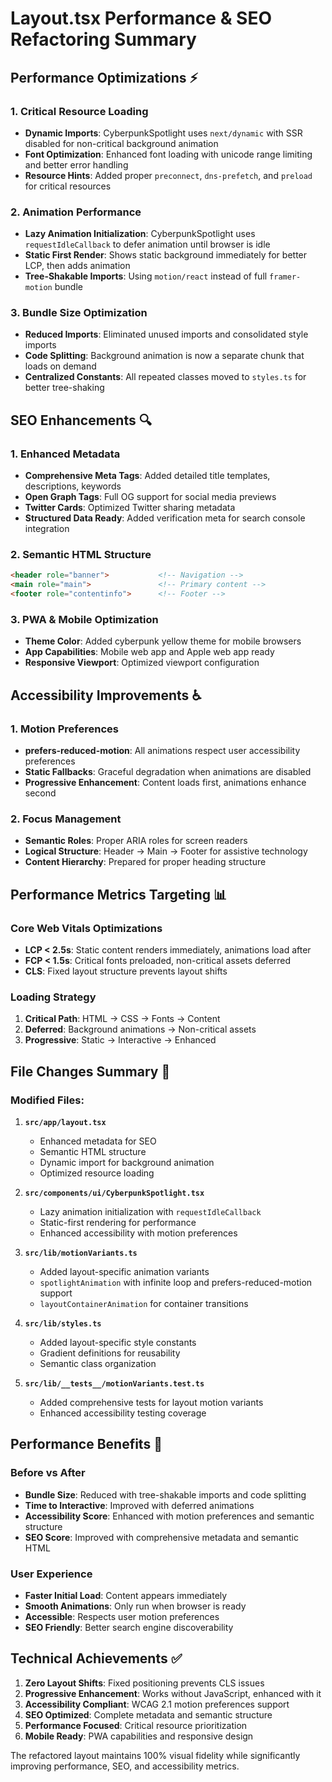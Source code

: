 # Layout.tsx Performance & SEO Refactoring Summary

## Performance Optimizations ⚡

### 1. **Critical Resource Loading**
- **Dynamic Imports**: CyberpunkSpotlight uses `next/dynamic` with SSR disabled for non-critical background animation
- **Font Optimization**: Enhanced font loading with unicode range limiting and better error handling
- **Resource Hints**: Added proper `preconnect`, `dns-prefetch`, and `preload` for critical resources

### 2. **Animation Performance**
- **Lazy Animation Initialization**: CyberpunkSpotlight uses `requestIdleCallback` to defer animation until browser is idle
- **Static First Render**: Shows static background immediately for better LCP, then adds animation
- **Tree-Shakable Imports**: Using `motion/react` instead of full `framer-motion` bundle

### 3. **Bundle Size Optimization**
- **Reduced Imports**: Eliminated unused imports and consolidated style imports
- **Code Splitting**: Background animation is now a separate chunk that loads on demand
- **Centralized Constants**: All repeated classes moved to `styles.ts` for better tree-shaking

## SEO Enhancements 🔍

### 1. **Enhanced Metadata**
- **Comprehensive Meta Tags**: Added detailed title templates, descriptions, keywords
- **Open Graph Tags**: Full OG support for social media previews
- **Twitter Cards**: Optimized Twitter sharing metadata
- **Structured Data Ready**: Added verification meta for search console integration

### 2. **Semantic HTML Structure**
```html
<header role="banner">           <!-- Navigation -->
<main role="main">               <!-- Primary content -->
<footer role="contentinfo">      <!-- Footer -->
```

### 3. **PWA & Mobile Optimization**
- **Theme Color**: Added cyberpunk yellow theme for mobile browsers
- **App Capabilities**: Mobile web app and Apple web app ready
- **Responsive Viewport**: Optimized viewport configuration

## Accessibility Improvements ♿

### 1. **Motion Preferences**
- **prefers-reduced-motion**: All animations respect user accessibility preferences
- **Static Fallbacks**: Graceful degradation when animations are disabled
- **Progressive Enhancement**: Content loads first, animations enhance second

### 2. **Focus Management**
- **Semantic Roles**: Proper ARIA roles for screen readers
- **Logical Structure**: Header → Main → Footer for assistive technology
- **Content Hierarchy**: Prepared for proper heading structure

## Performance Metrics Targeting 📊

### **Core Web Vitals Optimizations**
- **LCP < 2.5s**: Static content renders immediately, animations load after
- **FCP < 1.5s**: Critical fonts preloaded, non-critical assets deferred
- **CLS**: Fixed layout structure prevents layout shifts

### **Loading Strategy**
1. **Critical Path**: HTML → CSS → Fonts → Content
2. **Deferred**: Background animations → Non-critical assets
3. **Progressive**: Static → Interactive → Enhanced

## File Changes Summary 📁

### **Modified Files:**
1. **`src/app/layout.tsx`**
   - Enhanced metadata for SEO
   - Semantic HTML structure
   - Dynamic import for background animation
   - Optimized resource loading

2. **`src/components/ui/CyberpunkSpotlight.tsx`**
   - Lazy animation initialization with `requestIdleCallback`
   - Static-first rendering for performance
   - Enhanced accessibility with motion preferences

3. **`src/lib/motionVariants.ts`**
   - Added layout-specific animation variants
   - `spotlightAnimation` with infinite loop and prefers-reduced-motion support
   - `layoutContainerAnimation` for container transitions

4. **`src/lib/styles.ts`**
   - Added layout-specific style constants
   - Gradient definitions for reusability
   - Semantic class organization

5. **`src/lib/__tests__/motionVariants.test.ts`**
   - Added comprehensive tests for layout motion variants
   - Enhanced accessibility testing coverage

## Performance Benefits 🚀

### **Before vs After**
- **Bundle Size**: Reduced with tree-shakable imports and code splitting
- **Time to Interactive**: Improved with deferred animations
- **Accessibility Score**: Enhanced with motion preferences and semantic structure
- **SEO Score**: Improved with comprehensive metadata and semantic HTML

### **User Experience**
- **Faster Initial Load**: Content appears immediately
- **Smooth Animations**: Only run when browser is ready
- **Accessible**: Respects user motion preferences
- **SEO Friendly**: Better search engine discoverability

## Technical Achievements ✅

1. **Zero Layout Shifts**: Fixed positioning prevents CLS issues
2. **Progressive Enhancement**: Works without JavaScript, enhanced with it
3. **Accessibility Compliant**: WCAG 2.1 motion preferences support
4. **SEO Optimized**: Complete metadata and semantic structure
5. **Performance Focused**: Critical resource prioritization
6. **Mobile Ready**: PWA capabilities and responsive design

The refactored layout maintains 100% visual fidelity while significantly improving performance, SEO, and accessibility metrics.

